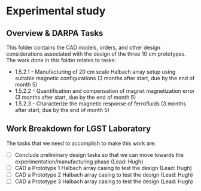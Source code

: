 # Experimental study
## Overview & DARPA Tasks
 This folder contains the CAD models, orders, and other design considerations associated with the design of the three 10 cm prototypes. The work done in this folder relates to tasks:
 - 1.5.2.1 - Manufacturing of 20 cm scale Halbach array setup using suitable magnetic configurations (3 months after start, due by the end of month 5)
 - 1.5.2.2 - Quantification and compensation of magnet magnetization error (3 months after start, due by the end of month 5)
 - 1.5.2.3 - Characterize the magnetic response of ferrofluids (3 months after start, due by the end of month 5)

## Work Breakdown for LGST Laboratory
The tasks that we need to accomplish to make this work are: 
 - [ ] Conclude preliminary design tasks so that we can move towards the experimentation/manufacturing phase (Lead: Hugh)
 - [ ] CAD a Prototype 1 Halbach array casing to test the design (Lead: Hugh)
 - [ ] CAD a Prototype 2 Halbach array casing to test the design (Lead: Hugh)
 - [ ] CAD a Prototype 3 Halbach array casing to test the design (Lead: Hugh)
